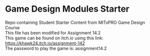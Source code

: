 # Game Design Modules Starter
 Repo containing Student Starter Content from MITxPRO Game Design Course\
 This file has been modified for Assignment 14.2\
 This game can be found on itch.io using this link: https://khawk24.itch.io/assignment-142 \
 The password to play the game is: assignment14.2
